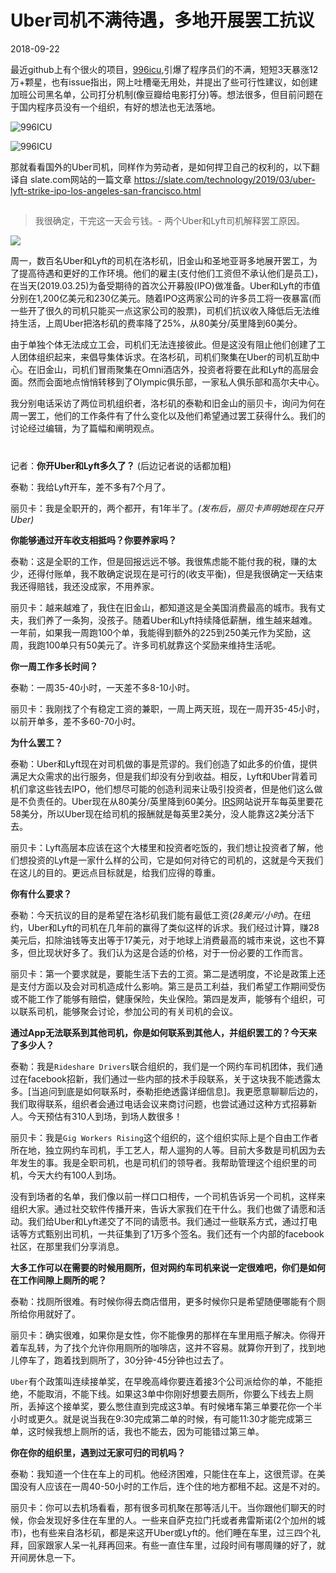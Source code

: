 #  Uber司机不满待遇，多地开展罢工抗议
2018-09-22

最近github上有个很火的项目，[996icu](<https://996.icu/#/zh_CN>),引爆了程序员们的不满，短短3天暴涨12万+颗星，也有issue指出，网上吐槽毫无用处，并提出了些可行性建议，如创建加班公司黑名单，公司打分机制(像豆瓣给电影打分)等。想法很多，但目前问题在于国内程序员没有一个组织，有好的想法也无法落地。

![996ICU](https://img3.doubanio.com/view/photo/l/wdVbrUx6iheVP6phqxLEwg/141795355/x2552260820.jpg)





![996ICU](https://img3.doubanio.com/view/photo/l/_9o4Y45-dUwOP_UIRT2ylA/141795355/x2552260823.jpg)





那就看看国外的Uber司机，同样作为劳动者，是如何捍卫自己的权利的，以下翻译自 slate.com网站的一篇文章 <https://slate.com/technology/2019/03/uber-lyft-strike-ipo-los-angeles-san-francisco.html>

## 

> 我很确定，干完这一天会亏钱。- 两个Uber和Lyft司机解释罢工原因。

<img src="https://compote.slate.com/images/8382f70a-bb4b-4954-b070-ab8064b2090f.jpeg?width=780&height=520&rect=1560x1040&offset=0x0">

周一，数百名Uber和Lyft的司机在洛杉矶，旧金山和圣地亚哥多地展开罢工，为了提高待遇和更好的工作环境。他们的雇主(支付他们工资但不承认他们是员工)，在当天(2019.03.25)为备受期待的首次公开募股(IPO)做准备。Uber和Lyft的市值分别在1,200亿美元和230亿美元。随着IPO这两家公司的许多员工将一夜暴富(而一些开了很久的司机只能买一点这家公司的股票)，司机们抗议收入降低后无法维持生活，上周Uber把洛杉矶的费率降了25%，从80美分/英里降到60美分。



由于单独个体无法成立工会，司机们无法连接彼此。但是这没有阻止他们创建了工人团体组织起来，来倡导集体诉求。在洛杉矶，司机们聚集在Uber的司机互助中心。在旧金山，司机们冒雨聚集在Omni酒店外，投资者将要在此和Lyft的高层会面。然而会面地点悄悄转移到了Olympic俱乐部，一家私人俱乐部和高尔夫中心。

我分别电话采访了两位司机组织者，洛杉矶的泰勒和旧金山的丽贝卡，询问为何在周一罢工，他们的工作条件有了什么变化以及他们希望通过罢工获得什么。我们的讨论经过编辑，为了篇幅和阐明观点。

# 



记者：**你开Uber和Lyft多久了？** (后边记者说的话都加粗)

泰勒：我给Lyft开车，差不多有7个月了。

丽贝卡：我是全职开的，两个都开，有1年半了。*(发布后，丽贝卡声明她现在只开Uber)*

**你能够通过开车收支相抵吗？你要养家吗？**

泰勒：这是全职的工作，但是回报远远不够。我很焦虑能不能付我的税，赚的太少，还得付账单，我不敢确定说现在是可行的(收支平衡)，但是我很确定一天结束我还得赔钱，我还没成家，不用养家。

丽贝卡：越来越难了，我住在旧金山，都知道这是全美国消费最高的城市。我有丈夫，我们养了一条狗，没孩子。随着Uber和Lyft持续降低薪酬，维生越来越难。一年前，如果我一周跑100个单，我能得到额外的225到250美元作为奖励，这周，我跑100单只有50美元了。许多司机就靠这个奖励来维持生活呢。

**你一周工作多长时间？**

泰勒：一周35-40小时，一天差不多8-10小时。

丽贝卡：我刚找了个有稳定工资的兼职，一周上两天班，现在一周开35-45小时，以前开单多，差不多60-70小时。

**为什么罢工？**

泰勒：Uber和Lyft现在对司机做的事是荒谬的。我们创造了如此多的价值，提供满足大众需求的出行服务，但是我们却没有分到收益。相反，Lyft和Uber背着司机们拿这些钱去IPO，他们想尽可能的创造利润来让吸引投资者，但是他们这么做是不负责任的。Uber现在从80美分/英里降到60美分。[IRS](<https://www.irs.gov/newsroom/irs-issues-standard-mileage-rates-for-2019>)网站说开车每英里要花58美分，所以Uber现在给司机的报酬就是每英里2美分，没人能靠这2美分活下去。

丽贝卡：Lyft高层本应该在这个大楼里和投资者吃饭的，我们想让投资者了解，他们想投资的Lyft是一家什么样的公司，它是如何对待它的司机的，这就是今天我们在这儿的目的。更远点目标就是，给我们应得的尊重。

**你有什么要求？**

泰勒：今天抗议的目的是希望在洛杉矶我们能有最低工资(*28美元/小时*)。在纽约，Uber和Lyft的司机在几年前的赢得了类似这样的诉求。我们经过计算，赚28美元后，扣除油钱等支出等于17美元，对于地球上消费最高的城市来说，这也不算多，但比现状好多了。我们认为这是合适的价格，对于一份必要的工作而言。

丽贝卡：第一个要求就是，要能生活下去的工资。第二是透明度，不论是政策上还是支付方面以及会对司机造成什么影响。第三是员工利益，我们希望工作期间受伤或不能工作了能够有赔偿，健康保险，失业保险。第四是发声，能够有个组织，可以联系司机，能够聚会讨论，参加公司的有关司机的会议。

**通过App无法联系到其他司机，你是如何联系到其他人，并组织罢工的？今天来了多少人？**

泰勒：我是`Rideshare Drivers`联合组织的，我们是一个网约车司机团体，我们通过在facebook招新，我们通过一些内部的技术手段联系，关于这块我不能透露太多。[当追问到底是如何联系时，泰勒拒绝透露详细信息]。我更愿意聊聊后边的，我们取得联系，组织者会通过电话会议来商讨问题，也尝试通过这种方式招募新人。今天预估有310人到场，到场人数很多！

丽贝卡：我是`Gig Workers Rising`这个组织的，这个组织实际上是个自由工作者所在地，独立网约车司机，手工艺人，帮人遛狗的人等。目前大多数是司机因为去年发生的事。我是全职司机，也是司机们的领导者。我帮助管理这个组织里的司机，今天大约有100人到场。

没有到场者的名单，我们像以前一样口口相传，一个司机告诉另一个司机，这样来组织大家。通过社交软件传播开来，告诉大家我们在干什么。我们也做了请愿和活动。我们给Uber和Lyft递交了不同的请愿书。我们通过一些联系方式，通过打电话等方式甄别出司机，一共征集到了1万多个签名。我们还有一个内部的facebook社区，在那里我们分享消息。

**大多工作可以在需要的时候用厕所，但对网约车司机来说一定很难吧，你们是如何在工作间隙上厕所的呢？**

泰勒：找厕所很难。有时候你得去商店借用，更多时候你只是希望随便哪能有个厕所给你用就好了。

丽贝卡：确实很难，如果你是女性，你不能像男的那样在车里用瓶子解决。你得开着车乱转，为了找个允许你用厕所的咖啡店，这并不容易。就算你开到了，找到地儿停车了，跑着找到厕所了，30分钟-45分钟也过去了。

`Uber`有个政策叫连续接单奖，在早晚高峰你要连着接3个公司派给你的单，不能拒绝，不能取消，不能下线。如果这3单中你刚好想要去厕所，你要么下线去上厕所，丢掉这个接单奖，要么憋住直到完成这3单。有时候堵车第三单要花你一个半小时或更久。就是说当我在9:30完成第二单的时候，有可能11:30才能完成第三单，这时候我想上厕所的话，我也不能去，因为可能错过第三单。

**你在你的组织里，遇到过无家可归的司机吗？**

泰勒：我知道一个住在车上的司机。他经济困难，只能住在车上，这很荒谬。在美国没有人应该在一周40-50小时的工作后，连个住的地方都租不起。这是不对的。

丽贝卡：你可以去机场看看，那有很多司机聚在那等活儿干。当你跟他们聊天的时候，你会发现好多住在车里的人。一些来自萨克拉门托或者弗雷斯诺(2个加州的城市)，也有些来自洛杉矶，都是来这开Uber或Lyft的。他们睡在车里，过三四个礼拜，回家跟家人呆一礼拜再回来。有些一直住车里，过段时间有哪周赚的好了，就开间房休息一下。

